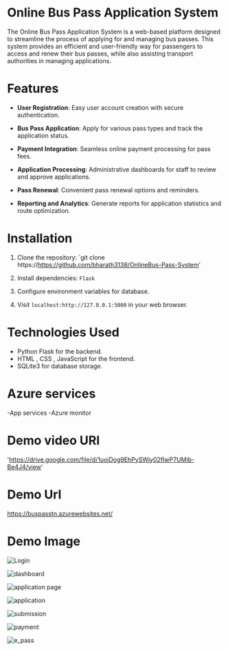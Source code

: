 # Online Bus Pass Application System

The Online Bus Pass Application System is a web-based platform designed to streamline the process of applying for and managing bus passes. This system provides an efficient and user-friendly way for passengers to access and renew their bus passes, while also assisting transport authorities in managing applications.

# Features

- **User Registration**: Easy user account creation with secure authentication.

- **Bus Pass Application**: Apply for various pass types and track the application status.

- **Payment Integration**: Seamless online payment processing for pass fees.

- **Application Processing**: Administrative dashboards for staff to review and approve applications.

- **Pass Renewal**: Convenient pass renewal options and reminders.
  
- **Reporting and Analytics**: Generate reports for application statistics and route optimization.

# Installation

1. Clone the repository: `git clone https://https://github.com/bharath3138/OnlineBus-Pass-System'

2. Install dependencies: `Flask`

3. Configure environment variables for database.

4. Visit `localhost:http://127.0.0.1:5000` in your web browser.

# Technologies Used

- Python Flask for the backend.
- HTML , CSS , JavaScript for the frontend.
- SQLite3 for database storage.


# Azure services
-App services
-Azure monitor



# Demo video URl
'https://drive.google.com/file/d/1uojDog9EhPySWjy02fIwP7UMib-Be4J4/view'
 
# Demo Url
https://buspasstn.azurewebsites.net/

# Demo Image


![Login](https://github.com/bharath3138/OnlineBus-Pass-System/assets/113931834/2f57be1e-4606-4c22-a9fc-bcd4d7903769)

![dashboard](https://github.com/bharath3138/OnlineBus-Pass-System/assets/113931834/70ef84f8-e9a2-4fb2-896a-f497f746d0aa)

![application page](https://github.com/bharath3138/OnlineBus-Pass-System/assets/113931834/1f93aa37-463d-4135-9c60-f75836dd0642)

![application](https://github.com/bharath3138/OnlineBus-Pass-System/assets/113931834/da87a29a-ed79-4d0c-89a0-08cb3b6d8dff)

![submission](https://github.com/bharath3138/OnlineBus-Pass-System/assets/113931834/f862edb9-923f-470b-a2af-a88e2ae0319d)

![payment](https://github.com/bharath3138/OnlineBus-Pass-System/assets/113931834/66e40d22-aca0-4ddb-baa6-da781965d3c5)

![e_pass](https://github.com/bharath3138/OnlineBus-Pass-System/assets/113931834/0e90b9bc-5229-43cd-bf4c-bf305c087801)
